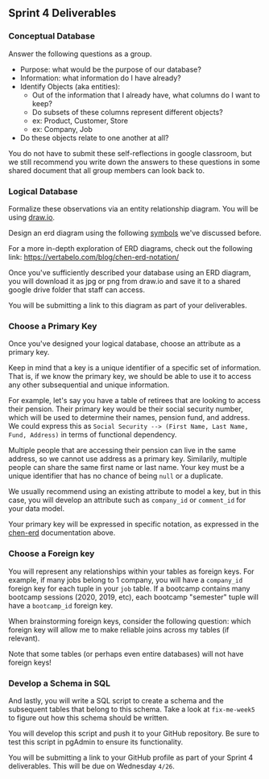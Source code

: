 ## Sprint 4 Deliverables

### Conceptual Database

Answer the following questions as a group. 

* Purpose: what would be the purpose of our database?
* Information: what information do I have already?
* Identify Objects (aka entities): 
    * Out of the information that I already have, what columns do I want to keep?   
    * Do subsets of these columns represent different objects?      
    * ex: Product, Customer, Store  
    * ex: Company, Job  
* Do these objects relate to one another at all?

You do not have to submit these self-reflections in google classroom, but we still recommend you write down the answers to these questions in some shared document that all group members can look back to.

### Logical Database 

Formalize these observations via an entity relationship diagram. You will be using [draw.io](draw.io). 

Design an erd diagram using the following [symbols](https://github.com/The-Knowledge-House/DS_22/blob/main/phase_2/week_8/1_24/intermediate_sql_I_notes.ipynb) we've discussed before.

For a more in-depth exploration of ERD diagrams, check out the following link: https://vertabelo.com/blog/chen-erd-notation/

Once you've sufficiently described your database using an ERD diagram, you will download it as jpg or png from draw.io and save it to a shared google drive folder that staff can access. 

You will be submitting a link to this diagram as part of your deliverables.

### Choose a Primary Key

Once you've designed your logical database, choose an attribute as a primary key. 

Keep in mind that a key is a unique identifier of a specific set of information. That is, if we know the primary key, we should be able to use it to access any other subsequential and unique information.

For example, let's say you have a table of retirees that are looking to access their pension. Their primary key would be their social security number, which will be used to determine their names, pension fund, and address. We could express this as `Social Security --> (First Name, Last Name, Fund, Address)` in terms of functional dependency.

Multiple people that are accessing their pension can live in the same address, so we cannot use address as a primary key. Similarily, multiple people can share the same first name or last name. Your key must be a unique identifier that has no chance of being `null` or a duplicate.

We usually recommend using an existing attribute to model a key, but in this case, you will develop an attribute such as `company_id` or `comment_id` for your data model.

Your primary key will be expressed in specific notation, as expressed in the [chen-erd](https://vertabelo.com/blog/chen-erd-notation/) documentation above.

### Choose a Foreign key

You will represent any relationships within your tables as foreign keys. For example, if many jobs belong to 1 company, you will have a `company_id` foreign key for each tuple in your `job` table. If a bootcamp contains many bootcamp sessions (2020, 2019, etc), each bootcamp "semester" tuple will have a `bootcamp_id` foreign key. 

When brainstorming foreign keys, consider the following question: which foreign key will allow me to make reliable joins across my tables (if relevant).

Note that some tables (or perhaps even entire databases) will not have foreign keys!

### Develop a Schema in SQL

And lastly, you will write a SQL script to create a schema and the subsequent tables that belong to this schema. Take a look at `fix-me-week5` to figure out how this schema should be written.

You will develop this script and push it to your GitHub repository. Be sure to test this script in pgAdmin to ensure its functionality. 

You will be submitting a link to your GitHub profile as part of your Sprint 4 deliverables. This will be due on Wednesday `4/26`.
